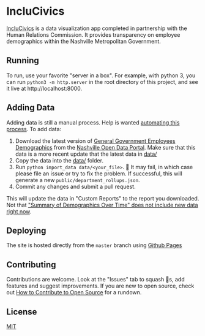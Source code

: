 # IncluCivics

[IncluCivics](code-for-nashville.github.io/inclucivics) is a data visualization app completed in partnership with the Human Relations Commission.  It provides transparency on employee demographics within the Nashville Metropolitan Government.

## Running
To run, use your favorite "server in a box". For example, with python 3, you can run `python3 -m http.server` in the root
directory of this project, and see it live at http://localhost:8000.

## Adding Data
Adding data is still a manual process. Help is wanted [automating this process](). To add data:

1. Download the latest version of [General Government Employees Demographics](https://data.nashville.gov/General-Government/General-Government-Employees-Demographics/4ibi-mxs4) from the [Nashville Open Data Portal](data.nashville.gov). Make sure that this data is a more recent update that the latest data in [data/](data)
2. Copy the data into the [data/](data) folder.
3. Run `python import_data data/<your_file>`. 🤞 It may fail, in which case please file an issue or try to fix the problem. If successful, this will generate a new `public/department_rollups.json`.
4. Commit any changes and submit a pull request.

This will update the data in "Custom Reports" to the report you downloaded.  Not that ["Summary of Demographics Over Time" does not include new data right now](https://github.com/code-for-nashville/inclucivics/issues/108).

## Deploying
The site is hosted directly from the `master` branch using [Github Pages](https://help.github.com/categories/github-pages-basics/)

## Contributing
Contributions are welcome. Look at the "Issues" tab to squash :bug:s, add features and suggest improvements. If you are new to open source, check out [How to Contribute to Open Source](https://opensource.guide/how-to-contribute/) for a rundown.

## License
[MIT](LICENSE.md)
